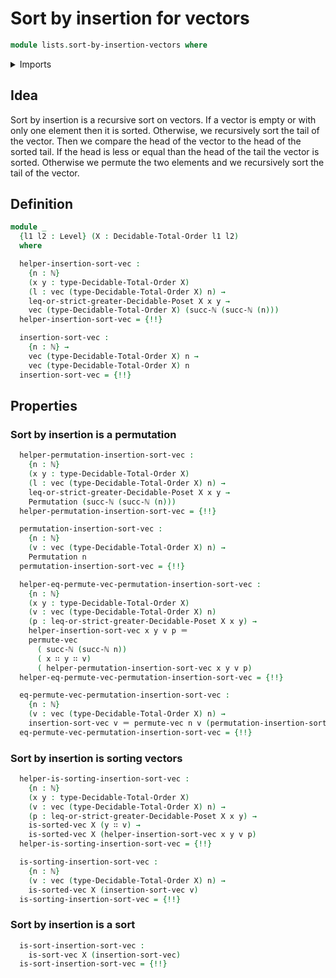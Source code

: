 # Sort by insertion for vectors

```agda
module lists.sort-by-insertion-vectors where
```

<details><summary>Imports</summary>

```agda
open import elementary-number-theory.natural-numbers

open import finite-group-theory.permutations-standard-finite-types
open import finite-group-theory.transpositions-standard-finite-types

open import foundation.action-on-identifications-functions
open import foundation.coproduct-types
open import foundation.dependent-pair-types
open import foundation.equivalences
open import foundation.functoriality-coproduct-types
open import foundation.identity-types
open import foundation.transport-along-identifications
open import foundation.unit-type
open import foundation.universe-levels

open import linear-algebra.vectors

open import lists.permutation-vectors
open import lists.sorted-vectors
open import lists.sorting-algorithms-vectors

open import order-theory.decidable-total-orders
```

</details>

## Idea

Sort by insertion is a recursive sort on vectors. If a vector is empty or with
only one element then it is sorted. Otherwise, we recursively sort the tail of
the vector. Then we compare the head of the vector to the head of the sorted
tail. If the head is less or equal than the head of the tail the vector is
sorted. Otherwise we permute the two elements and we recursively sort the tail
of the vector.

## Definition

```agda
module _
  {l1 l2 : Level} (X : Decidable-Total-Order l1 l2)
  where

  helper-insertion-sort-vec :
    {n : ℕ}
    (x y : type-Decidable-Total-Order X)
    (l : vec (type-Decidable-Total-Order X) n) →
    leq-or-strict-greater-Decidable-Poset X x y →
    vec (type-Decidable-Total-Order X) (succ-ℕ (succ-ℕ (n)))
  helper-insertion-sort-vec = {!!}

  insertion-sort-vec :
    {n : ℕ} →
    vec (type-Decidable-Total-Order X) n →
    vec (type-Decidable-Total-Order X) n
  insertion-sort-vec = {!!}
```

## Properties

### Sort by insertion is a permutation

```agda
  helper-permutation-insertion-sort-vec :
    {n : ℕ}
    (x y : type-Decidable-Total-Order X)
    (l : vec (type-Decidable-Total-Order X) n) →
    leq-or-strict-greater-Decidable-Poset X x y →
    Permutation (succ-ℕ (succ-ℕ (n)))
  helper-permutation-insertion-sort-vec = {!!}

  permutation-insertion-sort-vec :
    {n : ℕ}
    (v : vec (type-Decidable-Total-Order X) n) →
    Permutation n
  permutation-insertion-sort-vec = {!!}

  helper-eq-permute-vec-permutation-insertion-sort-vec :
    {n : ℕ}
    (x y : type-Decidable-Total-Order X)
    (v : vec (type-Decidable-Total-Order X) n)
    (p : leq-or-strict-greater-Decidable-Poset X x y) →
    helper-insertion-sort-vec x y v p ＝
    permute-vec
      ( succ-ℕ (succ-ℕ n))
      ( x ∷ y ∷ v)
      ( helper-permutation-insertion-sort-vec x y v p)
  helper-eq-permute-vec-permutation-insertion-sort-vec = {!!}

  eq-permute-vec-permutation-insertion-sort-vec :
    {n : ℕ}
    (v : vec (type-Decidable-Total-Order X) n) →
    insertion-sort-vec v ＝ permute-vec n v (permutation-insertion-sort-vec v)
  eq-permute-vec-permutation-insertion-sort-vec = {!!}
```

### Sort by insertion is sorting vectors

```agda
  helper-is-sorting-insertion-sort-vec :
    {n : ℕ}
    (x y : type-Decidable-Total-Order X)
    (v : vec (type-Decidable-Total-Order X) n) →
    (p : leq-or-strict-greater-Decidable-Poset X x y) →
    is-sorted-vec X (y ∷ v) →
    is-sorted-vec X (helper-insertion-sort-vec x y v p)
  helper-is-sorting-insertion-sort-vec = {!!}

  is-sorting-insertion-sort-vec :
    {n : ℕ}
    (v : vec (type-Decidable-Total-Order X) n) →
    is-sorted-vec X (insertion-sort-vec v)
  is-sorting-insertion-sort-vec = {!!}
```

### Sort by insertion is a sort

```agda
  is-sort-insertion-sort-vec :
    is-sort-vec X (insertion-sort-vec)
  is-sort-insertion-sort-vec = {!!}
```
